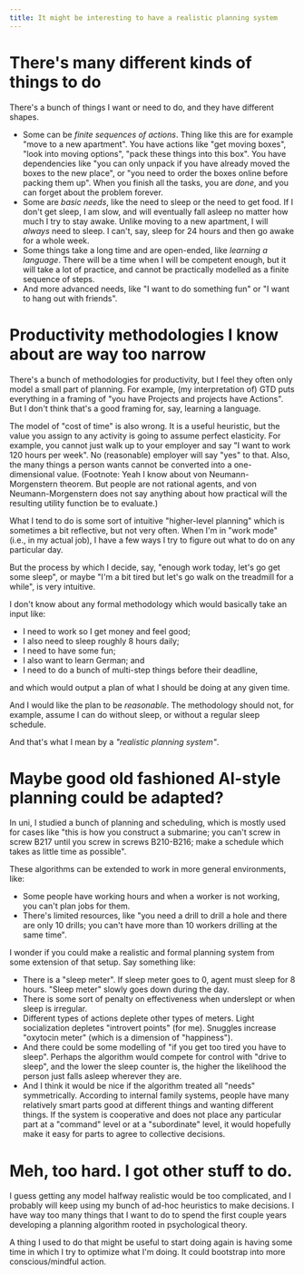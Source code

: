 ```yaml
---
title: It might be interesting to have a realistic planning system
---
```


There's many different kinds of things to do
===

There's a bunch of things I want or need to do, and they have different shapes.

* Some can be *finite sequences of actions*. Thing like this are for example
  "move to a new apartment". You have actions like "get moving boxes",
  "look into moving options", "pack these things into this box". You have
  dependencies like "you can only unpack if you have already moved the boxes to
  the new place", or "you need to order the boxes online before packing them
  up".
  When you finish all the tasks, you are *done*, and you can forget about the
  problem forever.
* Some are *basic needs*, like the need to sleep or the need to get food.
  If I don't get sleep, I am slow, and will eventually fall asleep no matter
  how much I try to stay awake.
  Unlike moving to a new apartment, I will *always* need to sleep. I can't,
  say, sleep for 24 hours and then go awake for a whole week.
* Some things take a long time and are open-ended, like *learning a language*.
  There will be a time when I will be competent enough, but it will take a lot
  of practice, and cannot be practically modelled as a finite sequence of steps.
* And more advanced needs, like "I want to do something fun" or "I want to
  hang out with friends".

Productivity methodologies I know about are way too narrow
===

There's a bunch of methodologies for productivity, but I feel they often only
model a small part of planning. For example, (my interpretation of) GTD puts
everything in a framing of "you have Projects and projects have Actions".
But I don't think that's a good framing for, say, learning a language.

The model of "cost of time" is also wrong. It is a useful heuristic, but the
value you assign to any activity is going to assume perfect elasticity.
For example, you cannot just walk up to your employer and say "I want to work
120 hours per week". No (reasonable) employer will say "yes" to that.
Also, the many things a person wants cannot be converted into a one-dimensional
value. (Footnote: Yeah I know about von Neumann-Morgenstern theorem. But people
are not rational agents, and von Neumann-Morgenstern does not say anything about
how practical will the resulting utility function be to evaluate.)

What I tend to do is some sort of intuitive "higher-level planning" which is
sometimes a bit reflective, but not very often. When I'm in "work mode" (i.e.,
in my actual job), I have a few ways I try to figure out what to do on any
particular day.

But the process by which I decide, say, "enough work today, let's go get some
sleep", or maybe "I'm a bit tired but let's go walk on the treadmill for a
while", is very intuitive.

I don't know about any formal methodology which would basically take an input
like:

* I need to work so I get money and feel good;
* I also need to sleep roughly 8 hours daily;
* I need to have some fun;
* I also want to learn German; and
* I need to do a bunch of multi-step things before their deadline,

and which would output a plan of what I should be doing at any given time.

And I would like the plan to be *reasonable*. The methodology should not, for
example, assume I can do without sleep, or without a regular sleep schedule.

And that's what I mean by a *"realistic planning system"*.

Maybe good old fashioned AI-style planning could be adapted?
===

In uni, I studied a bunch of planning and scheduling, which is mostly used for
cases like "this is how you construct a submarine; you can't screw in screw B217
until you screw in screws B210-B216; make a schedule which takes as little time
as possible".

These algorithms can be extended to work in more general environments, like:

* Some people have working hours and when a worker is not working, you can't
  plan jobs for them.
* There's limited resources, like "you need a drill to drill a hole and there
  are only 10 drills; you can't have more than 10 workers drilling at the same
  time".

I wonder if you could make a realistic and formal planning system from some
extension of that setup. Say something like:

* There is a "sleep meter". If sleep meter goes to 0, agent must sleep for
  8 hours. "Sleep meter" slowly goes down during the day.
* There is some sort of penalty on effectiveness when underslept or when sleep
  is irregular.
* Different types of actions deplete other types of meters. Light socialization
  depletes "introvert points" (for me). Snuggles increase "oxytocin meter"
  (which is a dimension of "happiness").
* And there could be some modelling of "if you get too tired you have to
  sleep". Perhaps the algorithm would compete for control with "drive to sleep",
  and the lower the sleep counter is, the higher the likelihood the person
  just falls asleep wherever they are.
* And I think it would be nice if the algorithm treated all "needs"
  symmetrically. According to internal family systems, people have many
  relatively smart parts good at different things and wanting different things.
  If the system is cooperative and does not place any particular part at
  a "command" level or at a "subordinate" level, it would hopefully make it
  easy for parts to agree to collective decisions.

Meh, too hard. I got other stuff to do.
===

I guess getting any model halfway realistic would be too complicated, and I
probably will keep using my bunch of ad-hoc heuristics to make decisions.
I have way too many things that I want to do to spend the first couple years
developing a planning algorithm rooted in psychological theory.

A thing I used to do that might be useful to start doing again is having some
time in which I try to optimize what I'm doing. It could bootstrap into more
conscious/mindful action.
